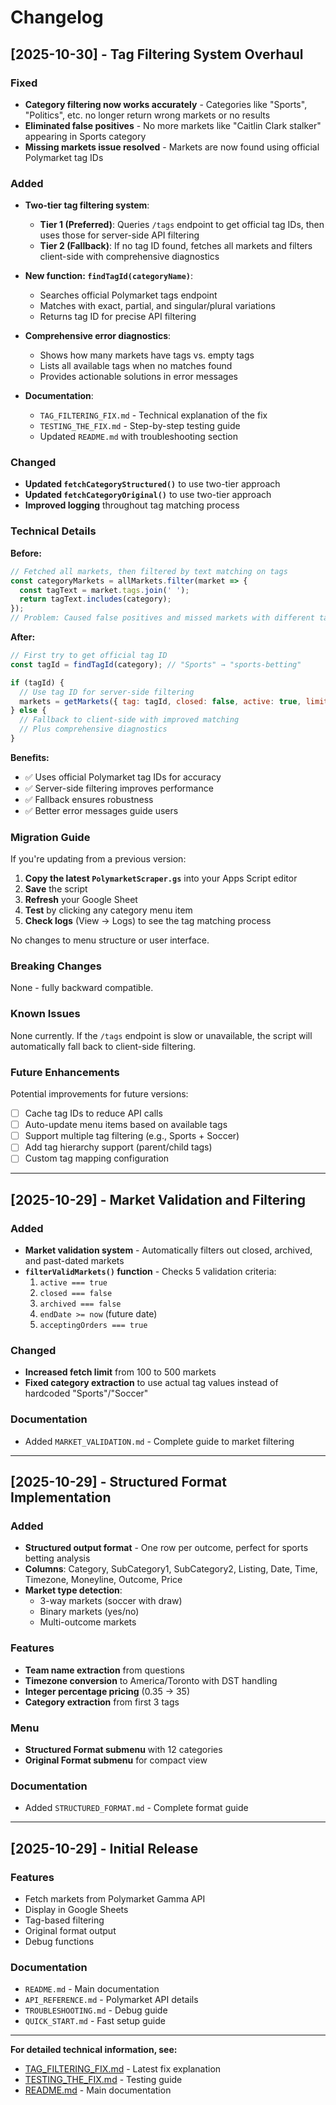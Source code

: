 # Changelog

## [2025-10-30] - Tag Filtering System Overhaul

### Fixed
- **Category filtering now works accurately** - Categories like "Sports", "Politics", etc. no longer return wrong markets or no results
- **Eliminated false positives** - No more markets like "Caitlin Clark stalker" appearing in Sports category
- **Missing markets issue resolved** - Markets are now found using official Polymarket tag IDs

### Added
- **Two-tier tag filtering system**:
  - **Tier 1 (Preferred)**: Queries `/tags` endpoint to get official tag IDs, then uses those for server-side API filtering
  - **Tier 2 (Fallback)**: If no tag ID found, fetches all markets and filters client-side with comprehensive diagnostics

- **New function: `findTagId(categoryName)`**:
  - Searches official Polymarket tags endpoint
  - Matches with exact, partial, and singular/plural variations
  - Returns tag ID for precise API filtering

- **Comprehensive error diagnostics**:
  - Shows how many markets have tags vs. empty tags
  - Lists all available tags when no matches found
  - Provides actionable solutions in error messages

- **Documentation**:
  - `TAG_FILTERING_FIX.md` - Technical explanation of the fix
  - `TESTING_THE_FIX.md` - Step-by-step testing guide
  - Updated `README.md` with troubleshooting section

### Changed
- **Updated `fetchCategoryStructured()`** to use two-tier approach
- **Updated `fetchCategoryOriginal()`** to use two-tier approach
- **Improved logging** throughout tag matching process

### Technical Details

**Before:**
```javascript
// Fetched all markets, then filtered by text matching on tags
const categoryMarkets = allMarkets.filter(market => {
  const tagText = market.tags.join(' ');
  return tagText.includes(category);
});
// Problem: Caused false positives and missed markets with different tag names
```

**After:**
```javascript
// First try to get official tag ID
const tagId = findTagId(category); // "Sports" → "sports-betting"

if (tagId) {
  // Use tag ID for server-side filtering
  markets = getMarkets({ tag: tagId, closed: false, active: true, limit: 500 });
} else {
  // Fallback to client-side with improved matching
  // Plus comprehensive diagnostics
}
```

**Benefits:**
- ✅ Uses official Polymarket tag IDs for accuracy
- ✅ Server-side filtering improves performance
- ✅ Fallback ensures robustness
- ✅ Better error messages guide users

### Migration Guide

If you're updating from a previous version:

1. **Copy the latest `PolymarketScraper.gs`** into your Apps Script editor
2. **Save** the script
3. **Refresh** your Google Sheet
4. **Test** by clicking any category menu item
5. **Check logs** (View → Logs) to see the tag matching process

No changes to menu structure or user interface.

### Breaking Changes

None - fully backward compatible.

### Known Issues

None currently. If the `/tags` endpoint is slow or unavailable, the script will automatically fall back to client-side filtering.

### Future Enhancements

Potential improvements for future versions:
- [ ] Cache tag IDs to reduce API calls
- [ ] Auto-update menu items based on available tags
- [ ] Support multiple tag filtering (e.g., Sports + Soccer)
- [ ] Add tag hierarchy support (parent/child tags)
- [ ] Custom tag mapping configuration

---

## [2025-10-29] - Market Validation and Filtering

### Added
- **Market validation system** - Automatically filters out closed, archived, and past-dated markets
- **`filterValidMarkets()` function** - Checks 5 validation criteria:
  1. `active === true`
  2. `closed === false`
  3. `archived === false`
  4. `endDate >= now` (future date)
  5. `acceptingOrders === true`

### Changed
- **Increased fetch limit** from 100 to 500 markets
- **Fixed category extraction** to use actual tag values instead of hardcoded "Sports"/"Soccer"

### Documentation
- Added `MARKET_VALIDATION.md` - Complete guide to market filtering

---

## [2025-10-29] - Structured Format Implementation

### Added
- **Structured output format** - One row per outcome, perfect for sports betting analysis
- **Columns**: Category, SubCategory1, SubCategory2, Listing, Date, Time, Timezone, Moneyline, Outcome, Price
- **Market type detection**:
  - 3-way markets (soccer with draw)
  - Binary markets (yes/no)
  - Multi-outcome markets

### Features
- **Team name extraction** from questions
- **Timezone conversion** to America/Toronto with DST handling
- **Integer percentage pricing** (0.35 → 35)
- **Category extraction** from first 3 tags

### Menu
- **Structured Format submenu** with 12 categories
- **Original Format submenu** for compact view

### Documentation
- Added `STRUCTURED_FORMAT.md` - Complete format guide

---

## [2025-10-29] - Initial Release

### Features
- Fetch markets from Polymarket Gamma API
- Display in Google Sheets
- Tag-based filtering
- Original format output
- Debug functions

### Documentation
- `README.md` - Main documentation
- `API_REFERENCE.md` - Polymarket API details
- `TROUBLESHOOTING.md` - Debug guide
- `QUICK_START.md` - Fast setup guide

---

**For detailed technical information, see:**
- [TAG_FILTERING_FIX.md](TAG_FILTERING_FIX.md) - Latest fix explanation
- [TESTING_THE_FIX.md](TESTING_THE_FIX.md) - Testing guide
- [README.md](README.md) - Main documentation
